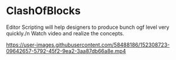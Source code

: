 # ClashOfBlocks
 Editor Scripting will help designers to produce bunch ogf level very quickly./n 
 Watch video and realize the concepts.





https://user-images.githubusercontent.com/58488186/152308723-09642657-5792-45f2-9ea2-3aa87db66a8e.mp4

